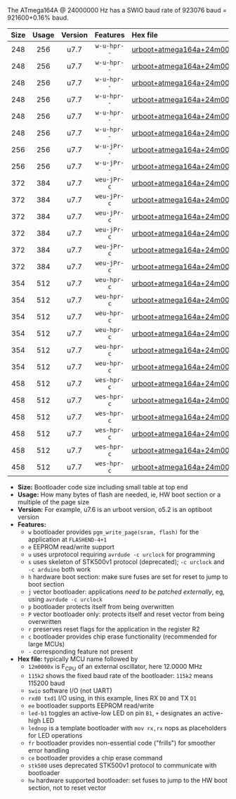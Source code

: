 The ATmega164A @ 24000000 Hz has a SWIO baud rate of 923076 baud = 921600+0.16% baud.

|Size|Usage|Version|Features|Hex file|
|:-:|:-:|:-:|:-:|:--|
|248|256|u7.7|`w-u-hpr--`|[urboot+atmega164a+24m0000x++921k6_swio_rxd0_txd1_led+b0_hw.hex](https://raw.githubusercontent.com/stefanrueger/urboot.hex/main/mcus/atmega164a/external_oscillator/fcpu+24m0000_Hz/br++921k6_bps/urboot+atmega164a+24m0000x++921k6_swio_rxd0_txd1_led+b0_hw.hex)|
|248|256|u7.7|`w-u-hpr--`|[urboot+atmega164a+24m0000x++921k6_swio_rxd0_txd1_led+b7_hw.hex](https://raw.githubusercontent.com/stefanrueger/urboot.hex/main/mcus/atmega164a/external_oscillator/fcpu+24m0000_Hz/br++921k6_bps/urboot+atmega164a+24m0000x++921k6_swio_rxd0_txd1_led+b7_hw.hex)|
|248|256|u7.7|`w-u-hpr--`|[urboot+atmega164a+24m0000x++921k6_swio_rxd0_txd1_lednop_hw.hex](https://raw.githubusercontent.com/stefanrueger/urboot.hex/main/mcus/atmega164a/external_oscillator/fcpu+24m0000_Hz/br++921k6_bps/urboot+atmega164a+24m0000x++921k6_swio_rxd0_txd1_lednop_hw.hex)|
|248|256|u7.7|`w-u-hpr--`|[urboot+atmega164a+24m0000x++921k6_swio_rxd2_txd3_led+b0_hw.hex](https://raw.githubusercontent.com/stefanrueger/urboot.hex/main/mcus/atmega164a/external_oscillator/fcpu+24m0000_Hz/br++921k6_bps/urboot+atmega164a+24m0000x++921k6_swio_rxd2_txd3_led+b0_hw.hex)|
|248|256|u7.7|`w-u-hpr--`|[urboot+atmega164a+24m0000x++921k6_swio_rxd2_txd3_led+b7_hw.hex](https://raw.githubusercontent.com/stefanrueger/urboot.hex/main/mcus/atmega164a/external_oscillator/fcpu+24m0000_Hz/br++921k6_bps/urboot+atmega164a+24m0000x++921k6_swio_rxd2_txd3_led+b7_hw.hex)|
|248|256|u7.7|`w-u-hpr--`|[urboot+atmega164a+24m0000x++921k6_swio_rxd2_txd3_lednop_hw.hex](https://raw.githubusercontent.com/stefanrueger/urboot.hex/main/mcus/atmega164a/external_oscillator/fcpu+24m0000_Hz/br++921k6_bps/urboot+atmega164a+24m0000x++921k6_swio_rxd2_txd3_lednop_hw.hex)|
|256|256|u7.7|`w-u-jPr--`|[urboot+atmega164a+24m0000x++921k6_swio_rxd0_txd1.hex](https://raw.githubusercontent.com/stefanrueger/urboot.hex/main/mcus/atmega164a/external_oscillator/fcpu+24m0000_Hz/br++921k6_bps/urboot+atmega164a+24m0000x++921k6_swio_rxd0_txd1.hex)|
|256|256|u7.7|`w-u-jPr--`|[urboot+atmega164a+24m0000x++921k6_swio_rxd2_txd3.hex](https://raw.githubusercontent.com/stefanrueger/urboot.hex/main/mcus/atmega164a/external_oscillator/fcpu+24m0000_Hz/br++921k6_bps/urboot+atmega164a+24m0000x++921k6_swio_rxd2_txd3.hex)|
|372|384|u7.7|`weu-jPr-c`|[urboot+atmega164a+24m0000x++921k6_swio_rxd0_txd1_ee_led+b0_fr_ce.hex](https://raw.githubusercontent.com/stefanrueger/urboot.hex/main/mcus/atmega164a/external_oscillator/fcpu+24m0000_Hz/br++921k6_bps/urboot+atmega164a+24m0000x++921k6_swio_rxd0_txd1_ee_led+b0_fr_ce.hex)|
|372|384|u7.7|`weu-jPr-c`|[urboot+atmega164a+24m0000x++921k6_swio_rxd0_txd1_ee_led+b7_fr_ce.hex](https://raw.githubusercontent.com/stefanrueger/urboot.hex/main/mcus/atmega164a/external_oscillator/fcpu+24m0000_Hz/br++921k6_bps/urboot+atmega164a+24m0000x++921k6_swio_rxd0_txd1_ee_led+b7_fr_ce.hex)|
|372|384|u7.7|`weu-jPr-c`|[urboot+atmega164a+24m0000x++921k6_swio_rxd0_txd1_ee_lednop_fr_ce.hex](https://raw.githubusercontent.com/stefanrueger/urboot.hex/main/mcus/atmega164a/external_oscillator/fcpu+24m0000_Hz/br++921k6_bps/urboot+atmega164a+24m0000x++921k6_swio_rxd0_txd1_ee_lednop_fr_ce.hex)|
|372|384|u7.7|`weu-jPr-c`|[urboot+atmega164a+24m0000x++921k6_swio_rxd2_txd3_ee_led+b0_fr_ce.hex](https://raw.githubusercontent.com/stefanrueger/urboot.hex/main/mcus/atmega164a/external_oscillator/fcpu+24m0000_Hz/br++921k6_bps/urboot+atmega164a+24m0000x++921k6_swio_rxd2_txd3_ee_led+b0_fr_ce.hex)|
|372|384|u7.7|`weu-jPr-c`|[urboot+atmega164a+24m0000x++921k6_swio_rxd2_txd3_ee_led+b7_fr_ce.hex](https://raw.githubusercontent.com/stefanrueger/urboot.hex/main/mcus/atmega164a/external_oscillator/fcpu+24m0000_Hz/br++921k6_bps/urboot+atmega164a+24m0000x++921k6_swio_rxd2_txd3_ee_led+b7_fr_ce.hex)|
|372|384|u7.7|`weu-jPr-c`|[urboot+atmega164a+24m0000x++921k6_swio_rxd2_txd3_ee_lednop_fr_ce.hex](https://raw.githubusercontent.com/stefanrueger/urboot.hex/main/mcus/atmega164a/external_oscillator/fcpu+24m0000_Hz/br++921k6_bps/urboot+atmega164a+24m0000x++921k6_swio_rxd2_txd3_ee_lednop_fr_ce.hex)|
|354|512|u7.7|`weu-hpr-c`|[urboot+atmega164a+24m0000x++921k6_swio_rxd0_txd1_ee_led+b0_fr_ce_hw.hex](https://raw.githubusercontent.com/stefanrueger/urboot.hex/main/mcus/atmega164a/external_oscillator/fcpu+24m0000_Hz/br++921k6_bps/urboot+atmega164a+24m0000x++921k6_swio_rxd0_txd1_ee_led+b0_fr_ce_hw.hex)|
|354|512|u7.7|`weu-hpr-c`|[urboot+atmega164a+24m0000x++921k6_swio_rxd0_txd1_ee_led+b7_fr_ce_hw.hex](https://raw.githubusercontent.com/stefanrueger/urboot.hex/main/mcus/atmega164a/external_oscillator/fcpu+24m0000_Hz/br++921k6_bps/urboot+atmega164a+24m0000x++921k6_swio_rxd0_txd1_ee_led+b7_fr_ce_hw.hex)|
|354|512|u7.7|`weu-hpr-c`|[urboot+atmega164a+24m0000x++921k6_swio_rxd0_txd1_ee_lednop_fr_ce_hw.hex](https://raw.githubusercontent.com/stefanrueger/urboot.hex/main/mcus/atmega164a/external_oscillator/fcpu+24m0000_Hz/br++921k6_bps/urboot+atmega164a+24m0000x++921k6_swio_rxd0_txd1_ee_lednop_fr_ce_hw.hex)|
|354|512|u7.7|`weu-hpr-c`|[urboot+atmega164a+24m0000x++921k6_swio_rxd2_txd3_ee_led+b0_fr_ce_hw.hex](https://raw.githubusercontent.com/stefanrueger/urboot.hex/main/mcus/atmega164a/external_oscillator/fcpu+24m0000_Hz/br++921k6_bps/urboot+atmega164a+24m0000x++921k6_swio_rxd2_txd3_ee_led+b0_fr_ce_hw.hex)|
|354|512|u7.7|`weu-hpr-c`|[urboot+atmega164a+24m0000x++921k6_swio_rxd2_txd3_ee_led+b7_fr_ce_hw.hex](https://raw.githubusercontent.com/stefanrueger/urboot.hex/main/mcus/atmega164a/external_oscillator/fcpu+24m0000_Hz/br++921k6_bps/urboot+atmega164a+24m0000x++921k6_swio_rxd2_txd3_ee_led+b7_fr_ce_hw.hex)|
|354|512|u7.7|`weu-hpr-c`|[urboot+atmega164a+24m0000x++921k6_swio_rxd2_txd3_ee_lednop_fr_ce_hw.hex](https://raw.githubusercontent.com/stefanrueger/urboot.hex/main/mcus/atmega164a/external_oscillator/fcpu+24m0000_Hz/br++921k6_bps/urboot+atmega164a+24m0000x++921k6_swio_rxd2_txd3_ee_lednop_fr_ce_hw.hex)|
|458|512|u7.7|`wes-hpr-c`|[urboot+atmega164a+24m0000x++921k6_swio_rxd0_txd1_ee_led+b0_fr_ce_stk500_hw.hex](https://raw.githubusercontent.com/stefanrueger/urboot.hex/main/mcus/atmega164a/external_oscillator/fcpu+24m0000_Hz/br++921k6_bps/urboot+atmega164a+24m0000x++921k6_swio_rxd0_txd1_ee_led+b0_fr_ce_stk500_hw.hex)|
|458|512|u7.7|`wes-hpr-c`|[urboot+atmega164a+24m0000x++921k6_swio_rxd0_txd1_ee_led+b7_fr_ce_stk500_hw.hex](https://raw.githubusercontent.com/stefanrueger/urboot.hex/main/mcus/atmega164a/external_oscillator/fcpu+24m0000_Hz/br++921k6_bps/urboot+atmega164a+24m0000x++921k6_swio_rxd0_txd1_ee_led+b7_fr_ce_stk500_hw.hex)|
|458|512|u7.7|`wes-hpr-c`|[urboot+atmega164a+24m0000x++921k6_swio_rxd0_txd1_ee_lednop_fr_ce_stk500_hw.hex](https://raw.githubusercontent.com/stefanrueger/urboot.hex/main/mcus/atmega164a/external_oscillator/fcpu+24m0000_Hz/br++921k6_bps/urboot+atmega164a+24m0000x++921k6_swio_rxd0_txd1_ee_lednop_fr_ce_stk500_hw.hex)|
|458|512|u7.7|`wes-hpr-c`|[urboot+atmega164a+24m0000x++921k6_swio_rxd2_txd3_ee_led+b0_fr_ce_stk500_hw.hex](https://raw.githubusercontent.com/stefanrueger/urboot.hex/main/mcus/atmega164a/external_oscillator/fcpu+24m0000_Hz/br++921k6_bps/urboot+atmega164a+24m0000x++921k6_swio_rxd2_txd3_ee_led+b0_fr_ce_stk500_hw.hex)|
|458|512|u7.7|`wes-hpr-c`|[urboot+atmega164a+24m0000x++921k6_swio_rxd2_txd3_ee_led+b7_fr_ce_stk500_hw.hex](https://raw.githubusercontent.com/stefanrueger/urboot.hex/main/mcus/atmega164a/external_oscillator/fcpu+24m0000_Hz/br++921k6_bps/urboot+atmega164a+24m0000x++921k6_swio_rxd2_txd3_ee_led+b7_fr_ce_stk500_hw.hex)|
|458|512|u7.7|`wes-hpr-c`|[urboot+atmega164a+24m0000x++921k6_swio_rxd2_txd3_ee_lednop_fr_ce_stk500_hw.hex](https://raw.githubusercontent.com/stefanrueger/urboot.hex/main/mcus/atmega164a/external_oscillator/fcpu+24m0000_Hz/br++921k6_bps/urboot+atmega164a+24m0000x++921k6_swio_rxd2_txd3_ee_lednop_fr_ce_stk500_hw.hex)|

- **Size:** Bootloader code size including small table at top end
- **Usage:** How many bytes of flash are needed, ie, HW boot section or a multiple of the page size
- **Version:** For example, u7.6 is an urboot version, o5.2 is an optiboot version
- **Features:**
  + `w` bootloader provides `pgm_write_page(sram, flash)` for the application at `FLASHEND-4+1`
  + `e` EEPROM read/write support
  + `u` uses urprotocol requiring `avrdude -c urclock` for programming
  + `s` uses skeleton of STK500v1 protocol (deprecated); `-c urclock` and `-c arduino` both work
  + `h` hardware boot section: make sure fuses are set for reset to jump to boot section
  + `j` vector bootloader: applications *need to be patched externally*, eg, using `avrdude -c urclock`
  + `p` bootloader protects itself from being overwritten
  + `P` vector bootloader only: protects itself and reset vector from being overwritten
  + `r` preserves reset flags for the application in the register R2
  + `c` bootloader provides chip erase functionality (recommended for large MCUs)
  + `-` corresponding feature not present
- **Hex file:** typically MCU name followed by
  + `12m0000x` is F<sub>CPU</sub> of an external oscillator, here 12.0000 MHz
  + `115k2` shows the fixed baud rate of the bootloader: `115k2` means 115200 baud
  + `swio` software I/O (not UART)
  + `rxd0 txd1` I/O using, in this example, lines RX `D0` and TX `D1`
  + `ee` bootloader supports EEPROM read/write
  + `led-b1` toggles an active-low LED on pin `B1`, `+` designates an active-high LED
  + `lednop` is a template bootloader with `mov rx,rx` nops as placeholders for LED operations
  + `fr` bootloader provides non-essential code ("frills") for smoother error handling
  + `ce` bootloader provides a chip erase command
  + `stk500` uses deprecated STK500v1 protocol to communicate with bootloader
  + `hw` hardware supported bootloader: set fuses to jump to the HW boot section, not to reset vector
